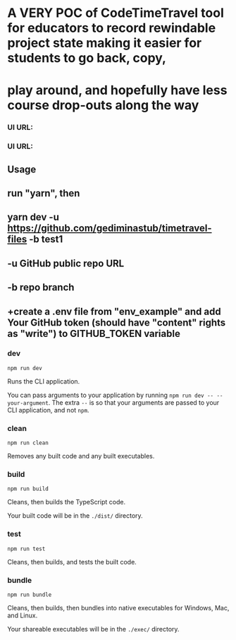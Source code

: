 # A VERY POC of CodeTimeTravel tool for educators to record rewindable project state making it easier for students to go back, copy,
# play around, and hopefully have less course drop-outs along the way  

### UI URL:
### UI URL:

## Usage

## run "yarn", then
## yarn dev -u https://github.com/gediminastub/timetravel-files -b test1
## -u GitHub public repo URL
## -b repo branch
## +create a .env file from "env_example" and add Your GitHub token (should have "content" rights as "write") to GITHUB_TOKEN variable 

### **dev**

`npm run dev`

Runs the CLI application.

You can pass arguments to your application by running `npm run dev -- --your-argument`. The extra `--` is so that your arguments are passed to your CLI application, and not `npm`.

### **clean**

`npm run clean`

Removes any built code and any built executables.

### **build**

`npm run build`

Cleans, then builds the TypeScript code.

Your built code will be in the `./dist/` directory.

### **test**

`npm run test`

Cleans, then builds, and tests the built code.

### **bundle**

`npm run bundle`

Cleans, then builds, then bundles into native executables for Windows, Mac, and Linux.

Your shareable executables will be in the `./exec/` directory.
